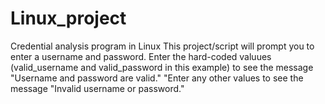 # Linux_project
Credential analysis program in Linux
This project/script will prompt you to enter a username and password.  Enter the hard-coded valuues 
(valid_username and valid_password in this example) to see the message "Username and password are valid."
"Enter any other values to see the message "Invalid username or password."
